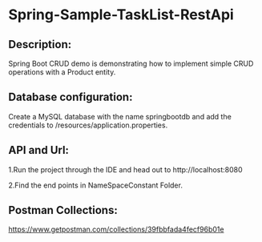 # Spring-Sample-TaskList-RestApi

## Description:

 Spring Boot CRUD demo is demonstrating how to implement simple CRUD operations with a Product entity.

## Database configuration:
 
 Create a MySQL database with the name springbootdb and add the credentials to /resources/application.properties.
 
 ## API and Url:
 
 1.Run the project through the IDE and head out to http://localhost:8080
 
 2.Find the end points in NameSpaceConstant Folder.
  

## Postman Collections:
  https://www.getpostman.com/collections/39fbbfada4fecf96b01e

